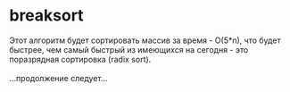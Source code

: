 # breaksort

Этот алгоритм будет сортировать массив за время - O(5*n),
что будет быстрее, чем самый быстрый из имеющихся на
сегодня - это поразрядная сортировка (radix sort).
<br><br>
...продолжение следует...
